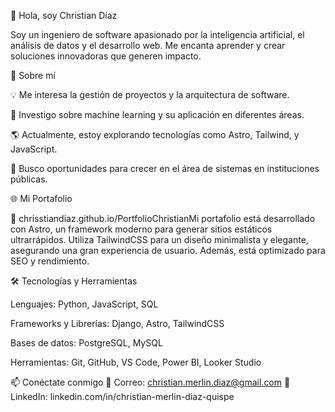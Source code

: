 👋 Hola, soy Christian Díaz

Soy un ingeniero de software apasionado por la inteligencia artificial, el análisis de datos y el desarrollo web. Me encanta aprender y crear soluciones innovadoras que generen impacto.

🚀 Sobre mí

💡 Me interesa la gestión de proyectos y la arquitectura de software.

🤖 Investigo sobre machine learning y su aplicación en diferentes áreas.

🌎 Actualmente, estoy explorando tecnologías como Astro, Tailwind, y JavaScript.

🎯 Busco oportunidades para crecer en el área de sistemas en instituciones públicas.

🌐 Mi Portafolio

🔗 chrisstiandiaz.github.io/PortfolioChristianMi portafolio está desarrollado con Astro, un framework moderno para generar sitios estáticos ultrarrápidos. Utiliza TailwindCSS para un diseño minimalista y elegante, asegurando una gran experiencia de usuario. Además, está optimizado para SEO y rendimiento.

🛠️ Tecnologías y Herramientas

Lenguajes: Python, JavaScript, SQL

Frameworks y Librerías: Django, Astro, TailwindCSS

Bases de datos: PostgreSQL, MySQL

Herramientas: Git, GitHub, VS Code, Power BI, Looker Studio

📫 Conéctate conmigo
📧 Correo: christian.merlin.diaz@gmail.com
💼 LinkedIn: linkedin.com/in/christian-merlin-diaz-quispe



